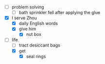 - [ ] problem solving
    - [ ] bath sprinkler fell after applying the glue
- [x] I serve Zhou
    - [x] daily English words
    - [x] give him
        - [x] nut box
- [ ] life
    - [ ] tract desiccant bags
    - [x] get
        - [x] seal rings